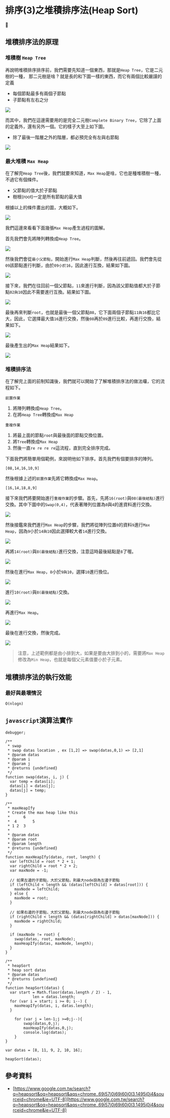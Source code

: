 <script type="text/javascript" src="http://cdn.mathjax.org/mathjax/latest/MathJax.js?config=default"></script>
# 排序(3)之堆積排序法(Heap Sort)



## 堆積排序法的原理

### 堆積樹 `Heap Tree`

再說明堆積排序排序前，我們需要先知道一個東西，那就是`Heap Tree`，它是二元樹的一種，
那二元樹是啥 ? 就是長的和下圖一樣的東西，而它有兩個比較嚴謹的定義

* 每個節點最多有兩個子節點
* 子節點有左右之分

![](http://yixiang8780.com/outImg/20170127-6.png)

而其中，我們在這邊需要用的是完全二元樹`Complete Binary Tree`，它除了上面的定義外，還有另外一個。它的樣子大至上如下圖。

* 除了最後一階層之外的階層，都必預完全有左與右節點

![](http://yixiang8780.com/outImg/20170127-7.png)

### 最大堆積 `Max Heap`
在了解完`Heap Tree`後，我們就要來知道，`Max Heap`是啥，它也是種堆積樹一種，不過它有個條件。

* 父節點的值大於子節點
* 樹根(root)一定是所有節點的最大值

根據以上的條件畫出的圖，大概如下。

![](http://yixiang8780.com/outImg/20170127-8.png)

我們這邊來看看下面幾張`Max Heap`產生過程的圖解。

首先我們會先將陣列轉換成`Heap Tree`。

![](http://yixiang8780.com/outImg/20170127-1.png)

然後我們會從`最小父節點`，開始進行`Max Heap`判斷，然後再往前遞回。我們會先從`09`該節點進行判斷，由於`09小於16`，因此進行互換，結果如下圖。

![](http://yixiang8780.com/outImg/20170127-2.png)

接下來，我們在往回前一個父節點，`11`來進行判斷，因為該父節點值都大於子節點`02與10`因此不需要進行互換。結果如下圖。

![](http://yixiang8780.com/outImg/20170127-3.png)

最後再來判斷`root`，也就是最後一個父節點`08`，它下面兩個子節點`11與16`都比它大，因此，它選擇最大值`16`進行交換，然後`08`再於`09`進行比較，再進行交換，結果如下。

![](http://yixiang8780.com/outImg/20170127-4.png)

最後產生出的`Max Heap`結果如下。

![](http://yixiang8780.com/outImg/20170127-5.png)

### 堆積排序法 
在了解完上面的前制知識後，我們就可以開始了了解堆積排序法的做法囉，它的流程如下。

`前置作業`

1. 將陣列轉換成`Heap Tree`。
2. 在將`Heap Tree`轉換成`Max Heap`

`重複作業`

1. 將最上面的節點`root`與最後面的節點交換位置。
2. 將`Tree`轉換成`Max Heap`
3. 然後一直`re re re re`這流程，直到完全排序完成。

下面我們將簡單用個範例，來說明他如下排序。首先我們有個要排序的陣列。

```
[08,14,16,10,9]
```
然後根據上述的`前置作業`先將它轉換成`Max Heap`。

```
[16,14,18,8,9]
```

接下來我們將要開始進行`重複作業`的步驟。首先，先將`16(root)`與`08(最後結點)`進行交換。其中下圖中的`Swap(0,4)`，代表著陣列位置為`0`與`4`的進資料進行交換。

![](http://yixiang8780.com/outImg/20170127-9.png)

然後接鑑來我們進行`Max Heap`的步驟，我們將從陣列位置`0`的資料`9`進行`Max Heap`，因為`9`小於`14與10`因此選擇較大者`14`進行交換。

![](http://yixiang8780.com/outImg/20170127-10.png)

再將`14(root)`與`8(最後結點)`進行交換，注意這時最後結點是`8`了喔。

![](http://yixiang8780.com/outImg/20170127-11.png)

然後在進行`Max Heap`，`8`小於`9與10`，選擇`10`進行換位。

![](http://yixiang8780.com/outImg/20170127-12.png)

進行`10(root)`與`8(最後結點)`交換。

![](http://yixiang8780.com/outImg/20170127-13.png)

再進行`Max Heap`。

![](http://yixiang8780.com/outImg/20170127-14.png)

最後在進行交換，然後完成。

![](http://yixiang8780.com/outImg/20170127-15.png)

> 注意，上述範例都是由小排到大，如果是要由大排到小的，需要將`Max Heap`修改為`Min Heap`，也就是每個父元素值要小於子元素。

## 堆積排序法的執行效能

### 最好與最壞情況

`O(nlogn)`

## `javascript`演算法實作

```
debugger;

/**
 * swap
 * swap datas location , ex [1,2] => swap(datas,0,1) => [2,1] 
 * @param datas
 * @param i
 * @param j
 * @returns {undefined}
 */
function swap(datas, i, j) {
  var temp = datas[i];
  datas[i] = datas[j];
  datas[j] = temp;
}

/**
 * maxHeapIfy
 * Create the max heap like this 
 * 		6
 * 	4		5
 * 1 2  3
 *
 * @param datas
 * @param root
 * @param length
 * @returns {undefined}
 */
function maxHeapIfy(datas, root, length) {
  var leftChild = root * 2 + 1;
  var rightChild = root * 2 + 2;
  var maxNode = -1;

  // 如果左邊的子節點，大於父節點，則最大node設為左邊子節點
  if (leftChild < length && (datas[leftChild] > datas[root])) {
    maxNode = leftChild;
  } else {
    maxNode = root;
  }

  // 如果右邊的子節點，大於父節點，則最大node設為右邊子節點
  if (rightChild < length && (datas[rightChild] > datas[maxNode])) {
    maxNode = rightChild;
  }

  if (maxNode != root) {
    swap(datas, root, maxNode);
    maxHeapIfy(datas, maxNode, length);
  }
}

/**
 * heapSort
 * heap sort datas
 * @param datas
 * @returns {undefined}
 */
function heapSort(datas) {
  var start = Math.floor(datas.length / 2) - 1,
			len = datas.length;
  for (var i = start; i >= 0; i--) {
    maxHeapIfy(datas, i, datas.length);
  }

	for (var j = len-1;j >=0;j--){
		swap(datas,0,j);	
		maxHeapIfy(datas,0,j);
		console.log(datas);
	}
}

var datas = [8, 11, 9, 2, 10, 16];

heapSort(datas);

```

## 參考資料
* [https://www.google.com.tw/search?q=heapsort&oq=heapsort&aqs=chrome..69i57j0j69i60j0l3.1495j0j4&sourceid=chrome&ie=UTF-8](https://www.google.com.tw/search?q=heapsort&oq=heapsort&aqs=chrome..69i57j0j69i60j0l3.1495j0j4&sourceid=chrome&ie=UTF-8)
